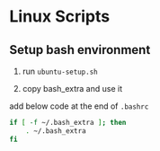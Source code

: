# Linux Scripts


## Setup bash environment

1. run `ubuntu-setup.sh`

2. copy bash_extra and use it

add below code at the end of `.bashrc`

```bash
if [ -f ~/.bash_extra ]; then
    . ~/.bash_extra
fi

```


